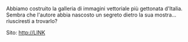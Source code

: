 Abbiamo costruito la galleria di immagini vettoriale più gettonata d'Italia. Sembra che l'autore abbia nascosto un segreto dietro la sua mostra... riusciresti a trovarlo?

Sito: [http://LINK](http://LINK)

